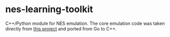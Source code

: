 # nes-learning-toolkit
C++/Python module for NES emulation. The core emulation code was taken directly from [this project](https://github.com/fogleman/nes) and ported from Go to C++.
